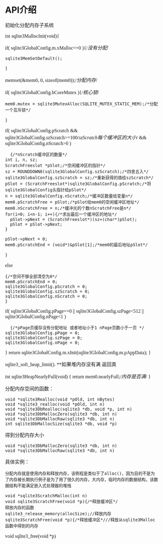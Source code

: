 # API介绍
<font face="微软雅黑" size="3px">

初始化分配内存子系统

 int sqlite3MallocInit(void){

  if( sqlite3GlobalConfig.m.xMalloc==0 ){/*没有分配*/

    sqlite3MemSetDefault();
  }

  memset(&mem0, 0, sizeof(mem0));/*分配内存*/

  if( sqlite3GlobalConfig.bCoreMutex ){/*核心锁*/

    mem0.mutex = sqlite3MutexAlloc(SQLITE_MUTEX_STATIC_MEM);/*分配一个互斥锁*/
  }

  if( sqlite3GlobalConfig.pScratch && sqlite3GlobalConfig.szScratch>=100/*szScratch每个缓冲区的大小*/
      && sqlite3GlobalConfig.nScratch>0 )

      {/*nScratch缓冲区的数量*/
    int i, n, sz;
    ScratchFreeslot *pSlot;/*空闲缓冲区的指针*/
    sz = ROUNDDOWN8(sqlite3GlobalConfig.szScratch);/*四舍五入*/
    sqlite3GlobalConfig.szScratch = sz;/*重新获得的值给szScratch*/
    pSlot = (ScratchFreeslot*)sqlite3GlobalConfig.pScratch;/*将sqlite3GlobalConfig头指针给pSlot*/
    n = sqlite3GlobalConfig.nScratch;/*缓冲区数量给变量n*/
    mem0.pScratchFree = pSlot;/*pSlot给mem0的空闲缓冲区地址*/
    mem0.nScratchFree = n;/*缓冲光的个数nScratchFree是n*/
    for(i=0; i<n-1; i++){/*求出最后一个缓冲区的地址*/
      pSlot->pNext = (ScratchFreeslot*)(sz+(char*)pSlot);
      pSlot = pSlot->pNext;
    }

    pSlot->pNext = 0;
    mem0.pScratchEnd = (void*)&pSlot[1];/*mem0的最后地址pSlot*/
  }

  else

    {/*空间不够全部清空为0*/
    mem0.pScratchEnd = 0;
    sqlite3GlobalConfig.pScratch = 0;
    sqlite3GlobalConfig.szScratch = 0;
    sqlite3GlobalConfig.nScratch = 0;
    }

  if( sqlite3GlobalConfig.pPage==0 || sqlite3GlobalConfig.szPage<512
      || sqlite3GlobalConfig.nPage<1 )

      {/*pPage页缓存没有分配地址 或者地址小于1 nPage页数小于一页 */
    sqlite3GlobalConfig.pPage = 0;
    sqlite3GlobalConfig.szPage = 0;
    sqlite3GlobalConfig.nPage = 0;
  }
  return sqlite3GlobalConfig.m.xInit(sqlite3GlobalConfig.m.pAppData);
}

sqlite3_soft_heap_limit().
**如果堆内存没有满  返回真

int sqlite3HeapNearlyFull(void)
{
  return mem0.nearlyFull;/*内存是否满*/
}



分配内存空间的函数：

    void *sqlite3Realloc(void *pOld, int nBytes)
    void *sqlite3_realloc(void *pOld, int n)
    void *sqlite3DbRealloc(sqlite3 *db, void *p, int n)
    void *sqlite3DbMallocZero(sqlite3 *db, int n)
    void *sqlite3DbMallocRaw(sqlite3 *db, int n)
    int sqlite3DbMallocSize(sqlite3 *db, void *p)

得到分配内存大小

    void *sqlite3DbMallocZero(sqlite3 *db, int n)
    void *sqlite3DbMallocRaw(sqlite3 *db, int n)

具体实例：

    分配内存就是使用内存和释放内存，该例程是类似于了alloc()，因为目的不是为了内存被长期执行例子是为了用了很久的内存，大内存，临时内存的数据结构，该数据结构不能满足嵌入式处理器的堆栈

    void *sqlite3ScratchMalloc(int n)
    void sqlite3ScratchFree(void *p){/*释放缓冲区*/
    释放内存的函数
    sqlite3_release_memory(allocSize);//释放内存
    sqlite3ScratchFree(void *p){/*释放缓冲区*///释放从sqlite3Malloc函数中得到的内存
void sqlite3_free(void *p)



